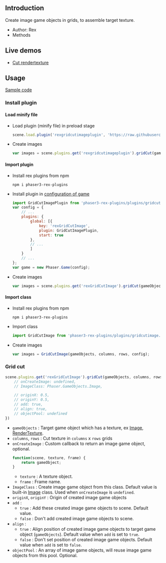 ## Introduction

Create image game objects in grids, to assemble target texture.

- Author: Rex
- Methods

## Live demos

- [Cut rendertexture](https://codepen.io/rexrainbow/pen/xxWEeNX)

## Usage

[Sample code](https://github.com/rexrainbow/phaser3-rex-notes/tree/master/examples/gridcutimage)

### Install plugin

#### Load minify file

- Load plugin (minify file) in preload stage
    ```javascript
    scene.load.plugin('rexgridcutimageplugin', 'https://raw.githubusercontent.com/rexrainbow/phaser3-rex-notes/master/dist/rexgridcutimageplugin.min.js', true);
    ```
- Create images
    ```javascript
    var images = scene.plugins.get('rexgridcutimageplugin').gridCut(gameObjects, columns, rows, config);
    ```

#### Import plugin

- Install rex plugins from npm
    ```
    npm i phaser3-rex-plugins
    ```
- Install plugin in [configuration of game](game.md#configuration)
    ```javascript
    import GridCutImagePlugin from 'phaser3-rex-plugins/plugins/gridcutimage-plugin.js';
    var config = {
        // ...
        plugins: {
            global: [{
                key: 'rexGridCutImage',
                plugin: GridCutImagePlugin,
                start: true
            },
            // ...
            ]
        }
        // ...
    };
    var game = new Phaser.Game(config);
    ```
- Create images
    ```javascript
    var images = scene.plugins.get('rexGridCutImage').gridCut(gameObjects, columns, rows, config);
    ```

#### Import class

- Install rex plugins from npm
    ```
    npm i phaser3-rex-plugins
    ```
- Import class
    ```javascript
    import GridCutImage from 'phaser3-rex-plugins/plugins/gridcutimage.js';
    ```
- Create images
    ```javascript
    var images = GridCutImage(gameObjects, columns, rows, config);
    ```

### Grid cut

```javascript
scene.plugins.get('rexGridCutImage').gridCut(gameObjects, columns, rows, {
    // onCreateImage: undefined,
    // ImageClass: Phaser.GameObjects.Image,

    // originX: 0.5,
    // originY: 0.5,
    // add: true,
    // align: true,
    // objectPool: undefined
})
```

- `gameObjects` : Target game object which has a texture, ex [Image](image.md), [RenderTexture](rendertexture.md).
- `columns`, `rows` : Cut texture in `columns` x `rows` grids
- `onCreateImage` : Custom callback to return an image game object, optional.
    ```javascript
    function(scene, texture, frame) {
        return gameObject;
    }
    ``` 
    - `texture` : A texture object.
    - `frame` : Frame name.
- `ImageClass` : Create image game object from this class. Default value is built-in [Image](image.md) class. Used when `onCreateImage` is `undefined`.
- `originX`, `originY` : Origin of created image game objects
- `add` : 
    - `true` : Add these created image game objects to scene. Default value.
    - `false` : Don't add created image game objects to scene.
- `align` :
    - `true` : Align position of created image game objects to target game object (`gameObjects`). Default value when `add` is set to `true`.
    - `false` : Don't set position of created image game objects. Default value when `add` is set to `false`.
- `objectPool` : An array of image game objects, will reuse image game objects from this pool. Optional.